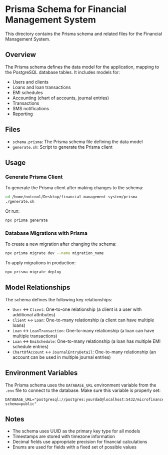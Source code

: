 # Prisma Schema for Financial Management System

This directory contains the Prisma schema and related files for the Financial Management System.

## Overview

The Prisma schema defines the data model for the application, mapping to the PostgreSQL database tables. It includes models for:

- Users and clients
- Loans and loan transactions
- EMI schedules
- Accounting (chart of accounts, journal entries)
- Transactions
- SMS notifications
- Reporting

## Files

- `schema.prisma`: The Prisma schema file defining the data model
- `generate.sh`: Script to generate the Prisma client

## Usage

### Generate Prisma Client

To generate the Prisma client after making changes to the schema:

```bash
cd /home/notcool/Desktop/financial-management-system/prisma
./generate.sh
```

Or run:

```bash
npx prisma generate
```

### Database Migrations with Prisma

To create a new migration after changing the schema:

```bash
npx prisma migrate dev --name migration_name
```

To apply migrations in production:

```bash
npx prisma migrate deploy
```

## Model Relationships

The schema defines the following key relationships:

- `User` ↔ `Client`: One-to-one relationship (a client is a user with additional attributes)
- `Client` ↔ `Loan`: One-to-many relationship (a client can have multiple loans)
- `Loan` ↔ `LoanTransaction`: One-to-many relationship (a loan can have multiple transactions)
- `Loan` ↔ `EmiSchedule`: One-to-many relationship (a loan has multiple EMI schedule entries)
- `ChartOfAccount` ↔ `JournalEntryDetail`: One-to-many relationship (an account can be used in multiple journal entries)

## Environment Variables

The Prisma schema uses the `DATABASE_URL` environment variable from the `.env` file to connect to the database. Make sure this variable is properly set:

```
DATABASE_URL="postgresql://postgres:yourdad@localhost:5432/microfinance?schema=public"
```

## Notes

- The schema uses UUID as the primary key type for all models
- Timestamps are stored with timezone information
- Decimal fields use appropriate precision for financial calculations
- Enums are used for fields with a fixed set of possible values